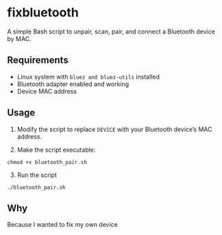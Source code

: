 # fixbluetooth

A simple Bash script to unpair, scan, pair, and connect a Bluetooth device by MAC.

## Requirements

- Linux system with `bluez and bluez-utils` installed
- Bluetooth adapter enabled and working
- Device MAC address

## Usage

1. Modify the script to replace `DEVICE` with your Bluetooth device’s MAC address.

2. Make the script executable:
```
chmod +x bluetooth_pair.sh
```
3. Run the script
```
./bluetooth_pair.sh
```

## Why 
Because I wanted to fix my own device
